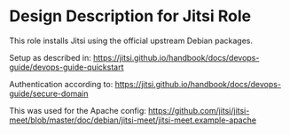 # Design Description for Jitsi Role

This role installs Jitsi using the official upstream Debian packages.

Setup as described in:
https://jitsi.github.io/handbook/docs/devops-guide/devops-guide-quickstart

Authentication according to:
https://jitsi.github.io/handbook/docs/devops-guide/secure-domain

This was used for the Apache config:
https://github.com/jitsi/jitsi-meet/blob/master/doc/debian/jitsi-meet/jitsi-meet.example-apache
